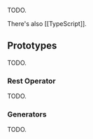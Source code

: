 TODO.

There's also [[TypeScript]].


## Prototypes
TODO.








### Rest Operator
TODO.


### Generators
TODO.
